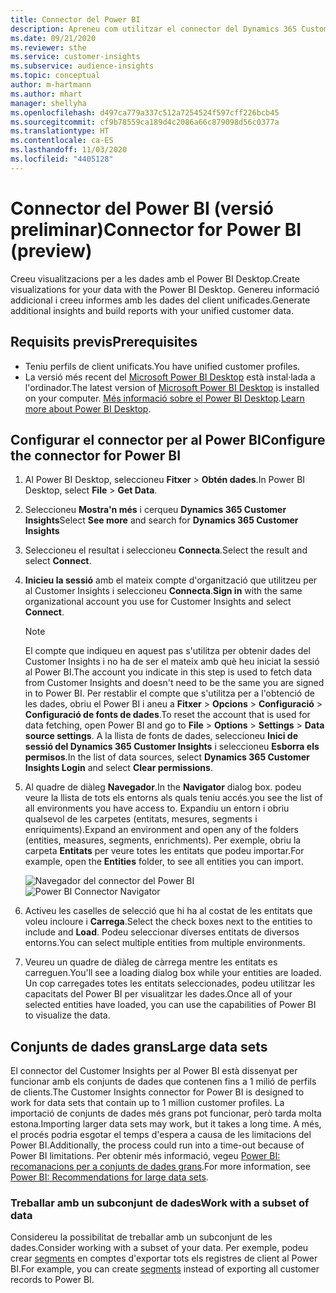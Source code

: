 ```yaml
---
title: Connector del Power BI
description: Apreneu com utilitzar el connector del Dynamics 365 Customer Insights al Power BI.
ms.date: 09/21/2020
ms.reviewer: sthe
ms.service: customer-insights
ms.subservice: audience-insights
ms.topic: conceptual
author: m-hartmann
ms.author: mhart
manager: shellyha
ms.openlocfilehash: d497ca779a337c512a7254524f597cff226bcb45
ms.sourcegitcommit: cf9b78559ca189d4c2086a66c879098d56c0377a
ms.translationtype: HT
ms.contentlocale: ca-ES
ms.lasthandoff: 11/03/2020
ms.locfileid: "4405128"
---
```

# <a name="connector-for-power-bi-preview"></a><span data-ttu-id="a5cc7-103">Connector del Power BI (versió preliminar)</span><span class="sxs-lookup"><span data-stu-id="a5cc7-103">Connector for Power BI (preview)</span></span>

<span data-ttu-id="a5cc7-104">Creeu visualitzacions per a les dades amb el Power BI Desktop.</span><span class="sxs-lookup"><span data-stu-id="a5cc7-104">Create visualizations for your data with the Power BI Desktop.</span></span> <span data-ttu-id="a5cc7-105">Genereu informació addicional i creeu informes amb les dades del client unificades.</span><span class="sxs-lookup"><span data-stu-id="a5cc7-105">Generate additional insights and build reports with your unified customer data.</span></span>

## <a name="prerequisites"></a><span data-ttu-id="a5cc7-106">Requisits previs</span><span class="sxs-lookup"><span data-stu-id="a5cc7-106">Prerequisites</span></span>

- <span data-ttu-id="a5cc7-107">Teniu perfils de client unificats.</span><span class="sxs-lookup"><span data-stu-id="a5cc7-107">You have unified customer profiles.</span></span>
- <span data-ttu-id="a5cc7-108">La versió més recent del [Microsoft Power BI Desktop](https://powerbi.microsoft.com/desktop/) està instal·lada a l'ordinador.</span><span class="sxs-lookup"><span data-stu-id="a5cc7-108">The latest version of [Microsoft Power BI Desktop](https://powerbi.microsoft.com/desktop/) is installed on your computer.</span></span> <span data-ttu-id="a5cc7-109">[Més informació sobre el Power BI Desktop](https://docs.microsoft.com/power-bi/desktop-what-is-desktop).</span><span class="sxs-lookup"><span data-stu-id="a5cc7-109">[Learn more about Power BI Desktop](https://docs.microsoft.com/power-bi/desktop-what-is-desktop).</span></span>

## <a name="configure-the-connector-for-power-bi"></a><span data-ttu-id="a5cc7-110">Configurar el connector per al Power BI</span><span class="sxs-lookup"><span data-stu-id="a5cc7-110">Configure the connector for Power BI</span></span>

1. <span data-ttu-id="a5cc7-111">Al Power BI Desktop, seleccioneu **Fitxer** > **Obtén dades**.</span><span class="sxs-lookup"><span data-stu-id="a5cc7-111">In Power BI Desktop, select **File** > **Get Data**.</span></span>

1. <span data-ttu-id="a5cc7-112">Seleccioneu **Mostra'n més** i cerqueu **Dynamics 365 Customer Insights**</span><span class="sxs-lookup"><span data-stu-id="a5cc7-112">Select **See more** and search for **Dynamics 365 Customer Insights**</span></span>

1. <span data-ttu-id="a5cc7-113">Seleccioneu el resultat i seleccioneu **Connecta**.</span><span class="sxs-lookup"><span data-stu-id="a5cc7-113">Select the result and select **Connect**.</span></span>

1. <span data-ttu-id="a5cc7-114">**Inicieu la sessió** amb el mateix compte d'organització que utilitzeu per al Customer Insights i seleccioneu **Connecta**.</span><span class="sxs-lookup"><span data-stu-id="a5cc7-114">**Sign in** with the same organizational account you use for Customer Insights and select **Connect**.</span></span>
   > [!NOTE]
   > <span data-ttu-id="a5cc7-115">El compte que indiqueu en aquest pas s'utilitza per obtenir dades del Customer Insights i no ha de ser el mateix amb què heu iniciat la sessió al Power BI.</span><span class="sxs-lookup"><span data-stu-id="a5cc7-115">The account you indicate in this step is used to fetch data from Customer Insights and doesn't need to be the same you are signed in to Power BI.</span></span> <span data-ttu-id="a5cc7-116">Per restablir el compte que s'utilitza per a l'obtenció de les dades, obriu el Power BI i aneu a **Fitxer** > **Opcions** > **Configuració** > **Configuració de fonts de dades**.</span><span class="sxs-lookup"><span data-stu-id="a5cc7-116">To reset the account that is used for data fetching, open Power BI and go to **File** > **Options** > **Settings** > **Data source settings**.</span></span> <span data-ttu-id="a5cc7-117">A la llista de fonts de dades, seleccioneu **Inici de sessió del Dynamics 365 Customer Insights** i seleccioneu **Esborra els permisos**.</span><span class="sxs-lookup"><span data-stu-id="a5cc7-117">In the list of data sources, select **Dynamics 365 Customer Insights Login** and select **Clear permissions**.</span></span>  

1. <span data-ttu-id="a5cc7-118">Al quadre de diàleg **Navegador**.</span><span class="sxs-lookup"><span data-stu-id="a5cc7-118">In the **Navigator** dialog box.</span></span> <span data-ttu-id="a5cc7-119">podeu veure la llista de tots els entorns als quals teniu accés.</span><span class="sxs-lookup"><span data-stu-id="a5cc7-119">you see the list of all environments you have access to.</span></span> <span data-ttu-id="a5cc7-120">Expandiu un entorn i obriu qualsevol de les carpetes (entitats, mesures, segments i enriquiments).</span><span class="sxs-lookup"><span data-stu-id="a5cc7-120">Expand an environment and open any of the folders (entities, measures, segments, enrichments).</span></span> <span data-ttu-id="a5cc7-121">Per exemple, obriu la carpeta **Entitats** per veure totes les entitats que podeu importar.</span><span class="sxs-lookup"><span data-stu-id="a5cc7-121">For example, open the **Entities** folder, to see all entities you can import.</span></span>

   <span data-ttu-id="a5cc7-122">![Navegador del connector del Power BI](media/power-bi-navigator.png "Navegador del connector del Power BI")</span><span class="sxs-lookup"><span data-stu-id="a5cc7-122">![Power BI Connector Navigator](media/power-bi-navigator.png "Power BI Connector Navigator")</span></span>

1. <span data-ttu-id="a5cc7-123">Activeu les caselles de selecció que hi ha al costat de les entitats que voleu incloure i **Carrega**.</span><span class="sxs-lookup"><span data-stu-id="a5cc7-123">Select the check boxes next to the entities to include and **Load**.</span></span> <span data-ttu-id="a5cc7-124">Podeu seleccionar diverses entitats de diversos entorns.</span><span class="sxs-lookup"><span data-stu-id="a5cc7-124">You can select multiple entities from multiple environments.</span></span>

1. <span data-ttu-id="a5cc7-125">Veureu un quadre de diàleg de càrrega mentre les entitats es carreguen.</span><span class="sxs-lookup"><span data-stu-id="a5cc7-125">You'll see a loading dialog box while your entities are loaded.</span></span> <span data-ttu-id="a5cc7-126">Un cop carregades totes les entitats seleccionades, podeu utilitzar les capacitats del Power BI per visualitzar les dades.</span><span class="sxs-lookup"><span data-stu-id="a5cc7-126">Once all of your selected entities have loaded, you can use the capabilities of Power BI to visualize the data.</span></span>

## <a name="large-data-sets"></a><span data-ttu-id="a5cc7-127">Conjunts de dades grans</span><span class="sxs-lookup"><span data-stu-id="a5cc7-127">Large data sets</span></span>

<span data-ttu-id="a5cc7-128">El connector del Customer Insights per al Power BI està dissenyat per funcionar amb els conjunts de dades que contenen fins a 1 milió de perfils de clients.</span><span class="sxs-lookup"><span data-stu-id="a5cc7-128">The Customer Insights connector for Power BI is designed to work for data sets that contain up to 1 million customer profiles.</span></span> <span data-ttu-id="a5cc7-129">La importació de conjunts de dades més grans pot funcionar, però tarda molta estona.</span><span class="sxs-lookup"><span data-stu-id="a5cc7-129">Importing larger data sets may work, but it takes a long time.</span></span> <span data-ttu-id="a5cc7-130">A més, el procés podria esgotar el temps d'espera a causa de les limitacions del Power BI.</span><span class="sxs-lookup"><span data-stu-id="a5cc7-130">Additionally, the process could run into a time-out because of Power BI limitations.</span></span> <span data-ttu-id="a5cc7-131">Per obtenir més informació, vegeu [Power BI: recomanacions per a conjunts de dades grans](https://docs.microsoft.com/power-bi/admin/service-premium-what-is#large-datasets).</span><span class="sxs-lookup"><span data-stu-id="a5cc7-131">For more information, see [Power BI: Recommendations for large data sets](https://docs.microsoft.com/power-bi/admin/service-premium-what-is#large-datasets).</span></span> 

### <a name="work-with-a-subset-of-data"></a><span data-ttu-id="a5cc7-132">Treballar amb un subconjunt de dades</span><span class="sxs-lookup"><span data-stu-id="a5cc7-132">Work with a subset of data</span></span>

<span data-ttu-id="a5cc7-133">Considereu la possibilitat de treballar amb un subconjunt de les dades.</span><span class="sxs-lookup"><span data-stu-id="a5cc7-133">Consider working with a subset of your data.</span></span> <span data-ttu-id="a5cc7-134">Per exemple, podeu crear [segments](segments.md) en comptes d'exportar tots els registres de client al Power BI.</span><span class="sxs-lookup"><span data-stu-id="a5cc7-134">For example, you can create [segments](segments.md) instead of exporting all customer records to Power BI.</span></span>
